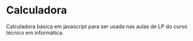 # Calculadora
Calculadora básica em javascript para ser usada nas aulas de LP do curso técnico em informática.
